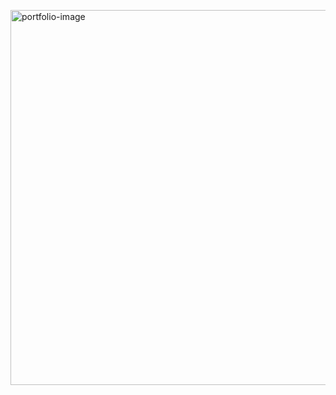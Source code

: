 <a href="https://virenv496.github.io/virender.codes/" target="_blank"><img src="https://media.giphy.com/media/ZCwroVF1ya4wQyrOS2/giphy.gif" align="right" alt="portfolio-image" width="600" height="auto"></a>





